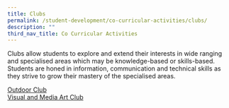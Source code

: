 ```yaml
---
title: Clubs
permalink: /student-development/co-curricular-activities/clubs/
description: ""
third_nav_title: Co Curricular Activities
---
```

Clubs allow students to explore and extend their interests in wide ranging and specialised areas which may be knowledge-based or skills-based. Students are honed in information, communication and technical skills as they strive to grow their mastery of the specialised areas.&nbsp;

[Outdoor Club](/files/CCA2023/outdoor-club-infographic2023.pdf)<br>
[Visual and Media Art Club](/files/CCA2023/visual-and-media-art-club-infographic-2023.pdf)